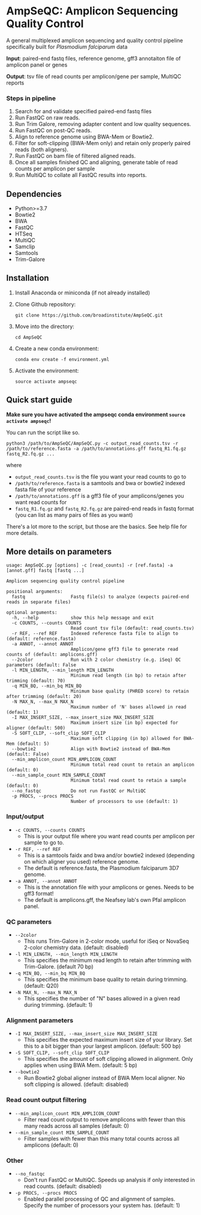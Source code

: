 AmpSeQC: Amplicon Sequencing Quality Control
============================================

A general multiplexed amplicon sequencing and quality control pipeline specifically built
for *Plasmodium falciparum* data

**Input**: paired-end fastq files, reference genome, gff3 annotaiton file of amplicon panel or genes

**Output**: tsv file of read counts per amplicon/gene per sample, MultiQC reports

### Steps in pipeline
1. Search for and validate specified paired-end fastq files
2. Run FastQC on raw reads.
3. Run Trim Galore, removing adapter content and low quality sequences.
4. Run FastQC on post-QC reads.
5. Align to reference genome using BWA-Mem or Bowtie2.
6. Filter for soft-clipping (BWA-Mem only) and retain only properly paired reads (both aligners).
7. Run FastQC on bam file of filtered aligned reads.
9. Once all samples finished QC and aligning, generate table of read counts per amplicon per sample
10. Run MultiQC to collate all FastQC results into reports.

Dependencies
------------

* Python>=3.7
* Bowtie2
* BWA
* FastQC
* HTSeq
* MultiQC
* Samclip
* Samtools
* Trim-Galore

Installation
------------

1. Install Anaconda or miniconda (if not already installed)
2. Clone Github repository:
    
    `git clone https://github.com/broadinstitute/AmpSeQC.git`

3. Move into the directory:
    
    `cd AmpSeQC`

4. Create a new conda environment:
    
    `conda env create -f environment.yml`

5. Activate the environment:

    `source activate ampseqc`

Quick start guide
-----------------

**Make sure you have activated the ampseqc conda environment `source activate ampseqc`!**

You can run the script like so.

`python3 /path/to/AmpSeQC/AmpSeQC.py -c output_read_counts.tsv -r /path/to/reference.fasta -a /path/to/annotations.gff fastq_R1.fq.gz fastq_R2.fq.gz ...`

where
* `output_read_counts.tsv` is the file you want your read counts to go to
* `/path/to/reference.fasta` is a samtools and bwa or bowtie2 indexed fasta file of your reference
* `/path/to/annotations.gff` is a gff3 file of your amplicons/genes you want read counts for
* `fastq_R1.fq.gz` and `fastq_R2.fq.gz` are paired-end reads in fastq format (you can list as many pairs of files as you want)

There's a lot more to the script, but those are the basics. See help file for more details.

More details on parameters
--------------------------
```
usage: AmpSeQC.py [options] -c [read_counts] -r [ref.fasta] -a [annot.gff] fastq [fastq ...]

Amplicon sequencing quality control pipeline

positional arguments:
  fastq                 Fastq file(s) to analyze (expects paired-end reads in separate files)

optional arguments:
  -h, --help            show this help message and exit
  -c COUNTS, --counts COUNTS
                        Read count tsv file (default: read_counts.tsv)
  -r REF, --ref REF     Indexed reference fasta file to align to (default: reference.fasta)
  -a ANNOT, --annot ANNOT
                        Amplicon/gene gff3 file to generate read counts of (default: amplicons.gff)
  --2color              Run with 2 color chemistry (e.g. iSeq) QC parameters (default: False
  -l MIN_LENGTH, --min_length MIN_LENGTH
                        Minimum read length (in bp) to retain after trimming (default: 70)
  -q MIN_BQ, --min_bq MIN_BQ
                        Minimum base quality (PHRED score) to retain after trimming (default: 20)
  -N MAX_N, --max_N MAX_N
                        Maximum number of 'N' bases allowed in read (default: 1)
  -I MAX_INSERT_SIZE, --max_insert_size MAX_INSERT_SIZE
                        Maximum insert size (in bp) expected for aligner (default: 500)
  -S SOFT_CLIP, --soft_clip SOFT_CLIP
                        Maximum soft clipping (in bp) allowed for BWA-Mem (default: 5)
  --bowtie2             Align with Bowtie2 instead of BWA-Mem (default: False)
  --min_amplicon_count MIN_AMPLICON_COUNT
                        Minimum total read count to retain an amplicon (default: 0)
  --min_sample_count MIN_SAMPLE_COUNT
                        Minimum total read count to retain a sample (default: 0)
  --no_fastqc           Do not run FastQC or MultiQC
  -p PROCS, --procs PROCS
                        Number of processors to use (default: 1)
```

### Input/output
* `-c COUNTS, --counts COUNTS`
  - This is your output file where you want read counts per amplicon per sample to go to.
* `-r REF, --ref REF`
  - This is a samtools faidx and bwa and/or bowtie2 indexed (depending on which aligner you used) reference genome.
  - The default is reference.fasta, the Plasmodium falciparum 3D7 genome.
* `-a ANNOT, --annot ANNOT`
  - This is the annotation file with your amplicons or genes. Needs to be gff3 format!
  - The default is amplicons.gff, the Neafsey lab's own Pfal amplicon panel.

### QC parameters
* `--2color`
  - This runs Trim-Galore in 2-color mode, useful for iSeq or NovaSeq 2-color chemistry data. (default: disabled)
* `-l MIN_LENGTH, --min_length MIN_LENGTH`
  - This specifies the minimum read length to retain after trimming with Trim-Galore. (default 70 bp)
* `-q MIN_BQ, --min_bq MIN_BQ`
  - This specifies the minimum base quality to retain during trimming. (default: Q20)
* `-N MAX_N, --max_N MAX_N`
  - This specifies the number of "N" bases allowed in a given read during trimming. (default: 1)

### Alignment parameters
* `-I MAX_INSERT_SIZE, --max_insert_size MAX_INSERT_SIZE`
  - This specifies the expected maximum insert size of your library. Set this to a bit bigger than your largest amplicon. (default: 500 bp)
* `-S SOFT_CLIP, --soft_clip SOFT_CLIP`
  - This specifies the amount of soft clipping allowed in alignment. Only applies when using BWA Mem. (default: 5 bp)
* `--bowtie2`
  - Run Bowtie2 global aligner instead of BWA Mem local aligner. No soft clipping is allowed. (default: disabled)

### Read count output filtering
* `--min_amplicon_count MIN_AMPLICON_COUNT`
  - Filter read count output to remove amplicons with fewer than this many reads across all samples (default: 0)
* `--min_sample_count MIN_SAMPLE_COUNT`
  - Filter samples with fewer than this many total counts across all amplicons (default: 0)

### Other
* `--no_fastqc`
  - Don't run FastQC or MultiQC. Speeds up analysis if only interested in read counts. (default: disabled)
* `-p PROCS, --procs PROCS`
  - Enabled parallel processing of QC and alignment of samples. Specify the number of processors your system has. (default: 1)